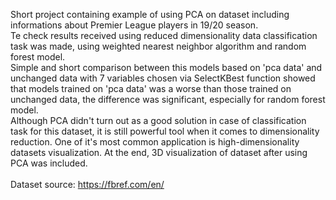 Short project containing example of using PCA on dataset including informations about Premier League players in 19/20 season.</br>
Te check results received using reduced dimensionality data classification task was made, using weighted nearest neighbor algorithm and random forest model.</br>
Simple and short comparison between this models based on 'pca data' and unchanged data with 7 variables chosen via SelectKBest function showed that models trained on 'pca data' was a  worse than those trained on unchanged data, the difference was significant, especially for random forest model.</br> 
Although PCA didn't turn out as a good solution in case of classification task for this dataset, it is still powerful tool when it comes to dimensionality reduction. One of it's most common application is high-dimensionality datasets visualization. At the end, 3D visualization of dataset after using PCA was included.
</br></br>
Dataset source: https://fbref.com/en/
